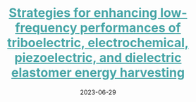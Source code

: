 ---
title: '<a href="https://doi.org/10.1016/j.scib.2023.06.025" style="color:#48A6A7;">Strategies for enhancing low-frequency performances of triboelectric, electrochemical, piezoelectric, and dielectric elastomer energy harvesting</a>'
collection: publications
category: co-author
excerpt: '本文系统总结了四类典型的低频能量采集技术（摩擦电、电化学、压电和介电弹性体），重点讨论其输出性能提升与稳定性增强的关键挑战与策略，为工程化应用提供设计依据。<br>  
This review systematically summarizes four typical low-frequency energy harvesting technologies—triboelectric, electrochemical, piezoelectric, and dielectric elastomer—and discusses challenges and optimization strategies for improving output performance and stability in practical applications.'
date: 2023-06-29
venue: 'Science Bulletin'
paperurl: '/files/low-frequency-harvesters.pdf'
citation: 'Xiahou, X., Wu, S., Guo, X., <strong>Li, H.</strong>, Chen, C., & Xu, M. (2023). "Strategies for enhancing low-frequency performances of triboelectric, electrochemical, piezoelectric, and dielectric elastomer energy harvesting." <i>Science Bulletin</i>, 68, 1687–1714.'
---